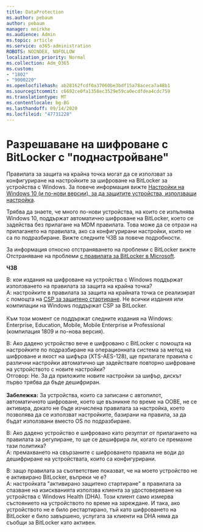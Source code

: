 ```yaml
---
title: DataProtection
ms.author: pebaum
author: pebaum
manager: mnirkhe
ms.audience: Admin
ms.topic: article
ms.service: o365-administration
ROBOTS: NOINDEX, NOFOLLOW
localization_priority: Normal
ms.collection: Adm_O365
ms.custom:
- "1802"
- "9000220"
ms.openlocfilehash: ab28162fcdf0a37060be3bdf15a78aceca7a48b1
ms.sourcegitcommit: c6692ce0fa1358ec3529e59ca0ecdfdea4cdc759
ms.translationtype: MT
ms.contentlocale: bg-BG
ms.lasthandoff: 09/14/2020
ms.locfileid: "47731228"
---
```

# <a name="enabling-bitlocker-encryption-with-intune"></a>Разрешаване на шифроване с BitLocker с "поднастройване"

 Правилата за защита на крайна точка могат да се използват за конфигуриране на настройките за шифроване на BitLocker за устройства с Windows. За повече информация вижте [Настройки на Windows 10 (и по-нови версии), за да защитите устройства, използващи настройка](https://docs.microsoft.com/intune/endpoint-protection-windows-10#windows-encryption).
 
Трябва да знаете, че много по-нови устройства, на които се изпълнява Windows 10, поддържат автоматично шифроване на BitLocker, което се задейства без прилагане на MDM правилата. Това може да се отрази на прилагането на правилата, ако са конфигурирани настройки, които не са по подразбиране. Вижте следните ЧЗВ за повече подробности.
 
За информация относно отстраняването на проблеми с BitLocker вижте Отстраняване на проблеми [с правилата за BitLocker в Microsoft](https://docs.microsoft.com/intune/protect/troubleshoot-bitlocker-policies).
 
 
**ЧЗВ**

 В: кои издания на шифроване на устройства с Windows поддържат използването на правилата за защита на крайна точка?<br>
 А: настройките в правилата за защита на крайната точка се реализират с помощта на [CSP за защитено стартиране](https://docs.microsoft.com/windows/client-management/mdm/bitlocker-csp). Не всички издания или компилации на Windows поддържат CSP за BitLocker. <br><br>
      Към този момент се поддържат следните издания на Windows: Enterprise, Education, Mobile, Mobile Enterprise и Professional (компилация 1809 и по-нова версия).
 
В: Ако дадено устройство вече е шифровано с BitLocker с помощта на настройките по подразбиране на операционната система за метод на шифроване и якост на шифъра (XTS-AES-128), ще прилагате правила с различни настройки автоматично ще задействате повторно шифроване на устройството с новите настройки?<br>
Отговор: Не. За да приложите новите настройки за шифър, дискът първо трябва да бъде дешифриран.<br><br>
**Забележка:** За устройства, които са записани с автопилот, автоматичното шифроване, което ще възникне по време на OOBE, не се активира, докато не бъде изчислена правилата за настройка, което позволява да се използват настройките, базирани на правила, за да бъдат използвани вместо OS по подразбиране.
 
В: Ако дадено устройство е шифровано като резултат от прилагането на правилата за регулиране, то ще се дешифрира ли, когато се премахне тази политика?<br>
А: премахването на свързаните с шифроването правила не води до дешифриране на устройствата, които са конфигурирани.
 
В: защо правилата за съответствие показват, че на моето устройство не е активирано BitLocker, въпреки че е?<br>
А: настройката "активирано защитено стартиране" в правилата за спазване на изискванията използва клиента за удостоверяване на устройства с Windows Health (DHA). Този клиент само измерва състоянието на устройството по време на зареждане. И така, ако устройството не е било рестартирано, тъй като шифроването на BitLocker е било завършено, услугата за клиенти на DHA няма да съобщи за BitLocker като активен.
 
 